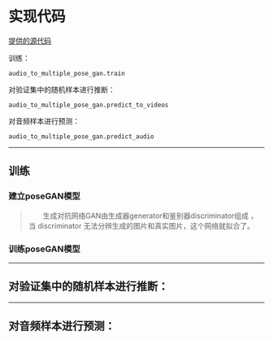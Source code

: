 # 实现代码

[提供的源代码](https://github.com/amirbar/speech2gesture)

训练：
```
audio_to_multiple_pose_gan.train
```

对验证集中的随机样本进行推断：
```
audio_to_multiple_pose_gan.predict_to_videos
```

对音频样本进行预测：
```
audio_to_multiple_pose_gan.predict_audio
```

---
## 训练

### 建立poseGAN模型

> 　　生成对抗网络GAN由生成器generator和鉴别器discriminator组成
，当 discriminator 无法分辨生成的图片和真实图片，这个网络就拟合了。









### 训练poseGAN模型

---
## 对验证集中的随机样本进行推断：

---

## 对音频样本进行预测：
